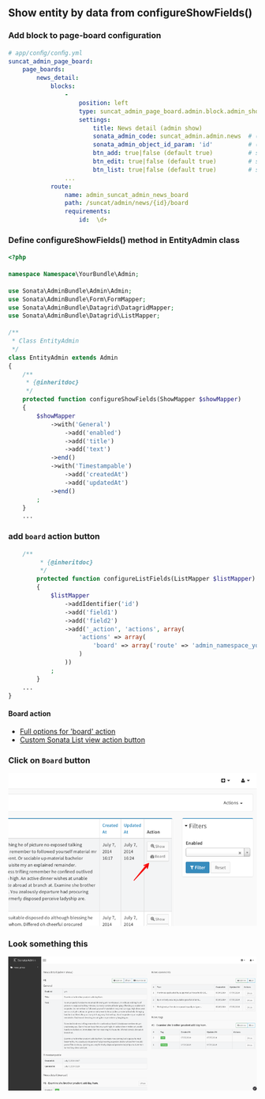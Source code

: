 Show entity by data from configureShowFields()
------------

### Add block to page-board configuration

```yaml
# app/conﬁg/conﬁg.yml
suncat_admin_page_board:
    page_boards:
        news_detail:
            blocks:
                -
                    position: left
                    type: suncat_admin_page_board.admin.block.admin_show
                    settings:
                        title: News detail (admin show)
                        sonata_admin_code: suncat_admin.admin.news  # (*required) Sonata Admin service name
                        sonata_admin_object_id_param: 'id'          # (default) change to 'newsId', if route path .../admin/news/{newsId}/board)
                        btn_add: true|false (default true)          # show Add new entity btn
                        btn_edit: true|false (default true)         # show Edit entity btn
                        btn_list: true|false (default true)         # show List entities btn
                ...
            route:
                name: admin_suncat_admin_news_board
                path: /suncat/admin/news/{id}/board
                requirements:
                    id:  \d+
```

### Define configureShowFields() method in EntityAdmin class

```php
<?php

namespace Namespace\YourBundle\Admin;

use Sonata\AdminBundle\Admin\Admin;
use Sonata\AdminBundle\Form\FormMapper;
use Sonata\AdminBundle\Datagrid\DatagridMapper;
use Sonata\AdminBundle\Datagrid\ListMapper;

/**
 * Class EntityAdmin
 */
class EntityAdmin extends Admin
{
    /**
     * {@inheritdoc}
     */
    protected function configureShowFields(ShowMapper $showMapper)
    {
        $showMapper
            ->with('General')
                ->add('enabled')
                ->add('title')
                ->add('text')
            ->end()
            ->with('Timestampable')
                ->add('createdAt')
                ->add('updatedAt')
            ->end()
        ;
    }
    ...
```

### add `board` action button

```php
    /**
         * {@inheritdoc}
         */
        protected function configureListFields(ListMapper $listMapper)
        {
            $listMapper
                ->addIdentifier('id')
                ->add('field1')
                ->add('field2')
                ->add('_action', 'actions', array(
                    'actions' => array(
                        'board' => array('route' => 'admin_namespace_your_entity_board'),  # route name of page-board
                    )
                ))
            ;
        }
    ...
}
```

#### Board action

- [Full options for 'board' action](5-board-action-reference.md)
- [Custom Sonata List view action button](4-custom-sonata-list-action-button.md)


### Click on `Board` button
![](https://raw.githubusercontent.com/suncat2000/AdminPageBoardBundle/master/Resources/doc/screen2.png)

### Look something this
![](https://raw.githubusercontent.com/suncat2000/AdminPageBoardBundle/master/Resources/doc/screen4.png)